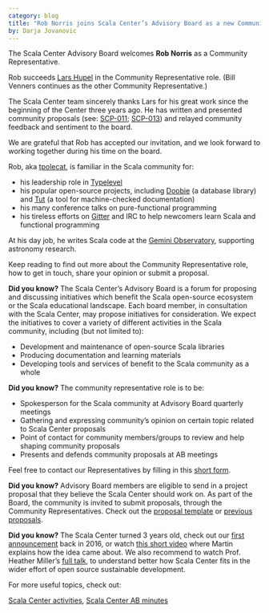 ```yaml
---
category: blog
title: "Rob Norris joins Scala Center’s Advisory Board as a new Community Representative"
by: Darja Jovanovic
---
```


The Scala Center Advisory Board welcomes **Rob Norris** as a Community Representative.

Rob succeeds [Lars Hupel](https://lars.hupel.info) in the Community Representative role.  (Bill Venners continues as the other Community Representative.)

The Scala Center team sincerely thanks Lars for his great work since the beginning of the Center three years ago.  He has written and presented community proposals (see: [SCP-011](https://github.com/scalacenter/advisoryboard/blob/master/proposals/011-debugging-symbols.md); [SCP-013](https://github.com/scalacenter/advisoryboard/blob/master/proposals/013-sbt-migration.md)) and relayed community feedback and sentiment to the board.

We are grateful that Rob has accepted our invitation, and we look forward to working together during his time on the board.

Rob, aka [tpolecat](http://tpolecat.github.io/about.html), is familiar in the Scala community for:

* his leadership role in [Typelevel](https://typelevel.org/)
* his popular open-source projects, including [Doobie](https://github.com/tpolecat/doobie) (a database library) and [Tut](https://github.com/tpolecat/tut) (a tool for machine-checked documentation)
* his many conference talks on pure-functional programming
* his tireless efforts on [Gitter](https://gitter.im/scala/scala) and IRC to help newcomers learn Scala and functional programming

At his day job, he writes Scala code at the [Gemini Observatory](http://www.gemini.edu/), supporting astronomy research.

Keep reading to find out more about the Community Representative role, how to get in touch, share your opinion or submit a proposal.


**Did you know?** The Scala Center’s Advisory Board is a forum for proposing and discussing initiatives which benefit the Scala open-source ecosystem or the Scala educational landscape. Each board member, in consultation with the Scala Center, may propose initiatives for consideration.
We expect the initiatives to cover a variety of different activities in the Scala community, including (but not limited to):
- Development and maintenance of open-source Scala libraries
- Producing documentation and learning materials
- Developing tools and services of benefit to the Scala community as a whole

**Did you know?** The community representative role is to be:

- Spokesperson for the Scala community at Advisory Board quarterly meetings
- Gathering and expressing community’s opinion on certain topic related to Scala Center proposals
- Point of contact for community members/groups to review and help shaping community proposals
- Presents and defends community proposals at AB meetings

Feel free to contact our Representatives by filling in this [short form](https://docs.google.com/forms/d/e/1FAIpQLScvdmnFYJnHzT0n8WyDsN9TEfTIaA76ZdINDEjx0D3pR7OPBg/viewform?usp=sf_link).

**Did you know?** Advisory Board members are eligible to send in a project proposal that they believe the Scala Center should work on. As part of the Board, the community is invited to submit proposals, through the Community Representatives. Check out the [proposal template](https://github.com/scalacenter/advisoryboard/blob/master/templates/proposal.md) or [previous proposals](https://github.com/scalacenter/advisoryboard/tree/master/proposals).

**Did you know?** The Scala Center turned 3 years old, check out our [first announcement](https://www.scala-lang.org/blog/2016/03/14/announcing-the-scala-center.html) back in 2016, or watch [this short video](https://www.youtube.com/watch?v=RO8kDSJb-Gs) where Martin explains how the idea came about. We also recommend to watch Prof. Heather Miller’s [full talk](https://www.youtube.com/watch?v=KeEAXpLp6Dc), to understand better how Scala Center fits in the wider effort of open source sustainable development.


For more useful topics, check out:

[Scala Center activities](https://scala.epfl.ch/projects.html), [Scala Center AB minutes](https://scala.epfl.ch/minutes/2018/12/05/december-5-2018.html)
